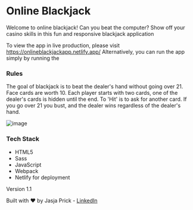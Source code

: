# Online Blackjack

Welcome to online blackjack! Can you beat the computer?
Show off your casino skills in this fun and responsive
blackjack application

To view the app in live production, please visit https://onlineblackjackapp.netlify.app/
Alternatively, you can run the app simply by running the 

### Rules

The goal of blackjack is to beat the dealer's hand without going over 21. Face cards are worth 10. Each player starts with two cards, one of the dealer's cards is hidden until the end. To 'Hit' is to ask for another card. If you go over 21 you bust, and the dealer wins regardless of the dealer's hand.

![image](https://user-images.githubusercontent.com/59917428/113857847-4ea79100-97a3-11eb-875c-905889025aa9.png)

### Tech Stack
- HTML5
- Sass
- JavaScript
- Webpack
- Netlify for deployment


Version 1.1

Built with ❤️ by Jasja Prick - <a href='https://www.linkedin.com/in/jasja-prick/' target='_blank'>LinkedIn</a>

